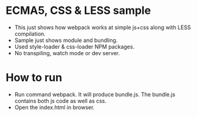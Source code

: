 # ECMA5, CSS & LESS sample

- This just shows how webpack works at simple js+css along with LESS compilation.
- Sample just shows module and bundling.
- Used style-loader & css-loader NPM packages.
- No transpiling, watch mode or dev server.

# How to run
- Run command webpack. It will produce bundle.js. The bundle.js contains both js code as well as css.
- Open the index.html in browser.
